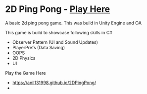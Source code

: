 # 2D Ping Pong  -  [Play Here](https://anil131998.github.io/2DPingPong/ "2D Ping Pong")
A basic 2d ping pong game.
This was build in Unity Engine and C#.

This game is build to showcase following skills in C#
  -  Observer Pattern (UI and Sound Updates)
  -  PlayerPrefs (Data Saving)
  -  OOPS
  -  2D Physics
  -  UI

Play the Game Here
  -  https://anil131998.github.io/2DPingPong/
  -  
